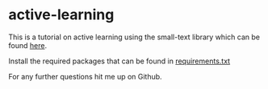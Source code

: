 # active-learning
This is a tutorial on active learning using the small-text library which can be found [here](https://github.com/webis-de/small-text).

Install the required packages that can be found in [requirements.txt](requirements.txt)

For any further questions hit me up on Github.
